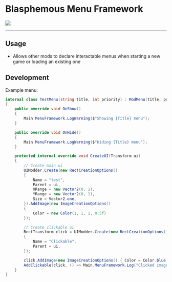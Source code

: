 # Blasphemous Menu Framework

<img src="https://img.shields.io/github/downloads/BrandenEK/Blasphemous.Framework.Menus/total?color=6495ED&style=for-the-badge">

---

## Usage
- Allows other mods to declare interactable menus when starting a new game or loading an existing one

## Development
Example menu:
```cs
internal class TestMenu(string title, int priority) : ModMenu(title, priority)
{
    public override void OnShow()
    {
        Main.MenuFramework.LogWarning($"Showing {Title} menu");
    }

    public override void OnHide()
    {
        Main.MenuFramework.LogWarning($"Hiding {Title} menu");
    }

    protected internal override void CreateUI(Transform ui)
    {
        // Create main ui
        UIModder.Create(new RectCreationOptions()
        {
            Name = "test",
            Parent = ui,
            XRange = new Vector2(0, 1),
            YRange = new Vector2(0, 1),
            Size = Vector2.one,
        }).AddImage(new ImageCreationOptions()
        {
            Color = new Color(1, 1, 1, 0.5f)
        });

        // Create clickable ui
        RectTransform click = UIModder.Create(new RectCreationOptions()
        {
            Name = "Clickable",
            Parent = ui,
        });

        click.AddImage(new ImageCreationOptions() { Color = Color.blue });
        AddClickable(click, () => Main.MenuFramework.Log("Clicked image"));
    }
}
```
